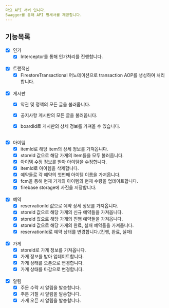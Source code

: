 ```yaml
---
마요 API 서버 입니다.
Swagger를 통해 API 명세서를 제공합니다.
---
```


## 기능목록

- [x] 인가
    - [x] Interceptor를 통해 인가처리를 진행합니다.<br><br>

- [x] 트랜잭션
    - [x] FirestoreTransactional 어노테이션으로 transaction AOP를 생성하여 처리합니다.<br><br>

- [x] 게시판
    - [x] 약관 및 정책의 모든 글을 불러옵니다.
    - [x] 공지사항 게시판의 모든 글을 불러옵니다.
    - [x] boardId로 게시판의 상세 정보를 가져올 수 있습니다.<br><br>


- [x] 아이템
    - [x] itemId로 해당 item의 상세 정보를 가져옵니다.
    - [x] storeId 값으로 해당 가게의 item들을 모두 불러옵니다.
    - [x] 아이템 수정 정보를 받아 아이템을 수정합니다.
    - [x] itemId로 아이템을 삭제합니다.
    - [x] 예약들로 각 예약의 첫번째 아이템 이름을 가져옵니다.
    - [x] fcm을 통해 현재 가게의 아이템의 현재 수량을 업데이트합니다.
    - [x] firebase storage에 사진을 저장합니다.<br><br>

- [x] 예약
    - [x] reservationId 값으로 예약 상세 정보를 가져옵니다.
    - [x] storeId 값으로 해당 가게의 신규 예약들을 가져옵니다.
    - [x] storeId 값으로 해당 가게의 진행 예약들을 가져옵니다.
    - [x] storeId 값으로 해당 가게의 완료, 실패 예약들을 가져옵니다.
    - [x] reservationId로 예약 상태를 변경합니다.(진행, 완료, 실패)<br><br>

- [x] 가게
    - [x] storeId로 가게 정보를 가져옵니다.
    - [x] 가게 정보를 받아 업데이트합니다.
    - [x] 가게 상태를 오픈으로 변경합니다.
    - [x] 가게 상태를 마감으로 변경합니다.<br><br>

- [x] 알림
    - [x] 주문 수락 시 알림을 발송합니다.
    - [x] 주문 거절 시 알림을 발송합니다.
    - [x] 가게 오픈 시 알림을 발송합니다. 

